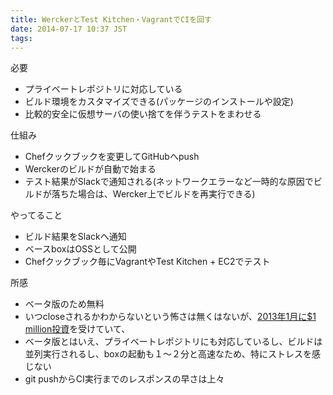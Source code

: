 ```yaml
---
title: WerckerとTest Kitchen・VagrantでCIを回す
date: 2014-07-17 10:37 JST
tags:
---
```


必要

* プライベートレポジトリに対応している
* ビルド環境をカスタマイズできる(パッケージのインストールや設定)
* 比較的安全に仮想サーバの使い捨てを伴うテストをまわせる

仕組み

* Chefクックブックを変更してGitHubへpush
* Werckerのビルドが自動で始まる
* テスト結果がSlackで通知される(ネットワークエラーなど一時的な原因でビルドが落ちた場合は、Wercker上でビルドを再実行できる)

やってること

 * ビルド結果をSlackへ通知
 * ベースboxはOSSとして公開
 * Chefクックブック毎にVagrantやTest Kitchen + EC2でテスト

所感

 * ベータ版のため無料
 * いつcloseされるかわからないという怖さは無くはないが、[2013年1月に$1 million投資](http://techcrunch.com/2013/01/23/wercker-makes-code-delivery-easy-gets-seed-funding-from-shamrock-ventures-greylock-venture-partners-and-a-list-technologists/)を受けていて、
 * ベータ版とはいえ、プライベートレポジトリにも対応しているし、ビルドは並列実行されるし、boxの起動も１〜２分と高速なため、特にストレスを感じない
 * git pushからCI実行までのレスポンスの早さは上々
